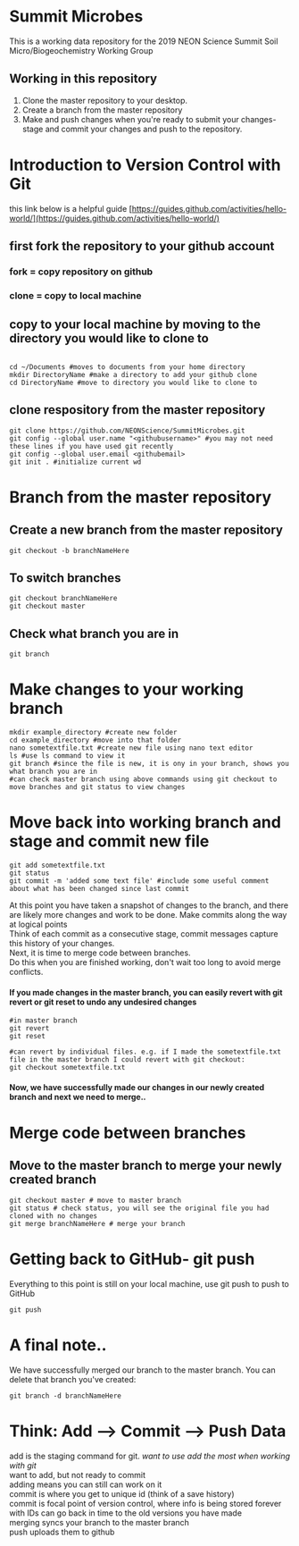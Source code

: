 # Summit Microbes
This is a working data repository for the 2019 NEON Science Summit Soil Micro/Biogeochemistry Working Group

## Working in this repository

1. Clone the master repository to your desktop.
2. Create a branch from the master repository
3. Make and push changes when you're ready to submit your changes- stage and commit your changes and push to the repository.


# Introduction to Version Control with Git ##
this link below is a helpful guide
[https://guides.github.com/activities/hello-world/](https://guides.github.com/activities/hello-world/)

## first fork the repository to your github account
### fork = copy repository on github
### clone = copy to local machine

## copy to your local machine by moving to the directory you would like to clone to
```

cd ~/Documents #moves to documents from your home directory
mkdir DirectoryName #make a directory to add your github clone
cd DirectoryName #move to directory you would like to clone to
```


## clone respository from the master repository
```
git clone https://github.com/NEONScience/SummitMicrobes.git
git config --global user.name "<githubusername>" #you may not need these lines if you have used git recently
git config --global user.email <githubemail>
git init . #initialize current wd
```

# Branch from the master repository
## Create a new branch from the master repository
```
git checkout -b branchNameHere
```
## To switch branches

```
git checkout branchNameHere
git checkout master
```

## Check what branch you are in
```
git branch
```
# Make changes to your working branch
```
mkdir example_directory #create new folder
cd example_directory #move into that folder
nano sometextfile.txt #create new file using nano text editor
ls #use ls command to view it
git branch #since the file is new, it is ony in your branch, shows you what branch you are in
#can check master branch using above commands using git checkout to move branches and git status to view changes
```

# Move back into working branch and stage and commit new file
```
git add sometextfile.txt
git status
git commit -m 'added some text file' #include some useful comment about what has been changed since last commit

```
At this point you have taken a snapshot of changes to the branch, and there are likely more changes and work to be done. Make commits along the way at logical points <br>
Think of each commit as a consecutive stage, commit messages capture this history of your changes. <br>
Next, it is time to merge code between branches. <br>
Do this when you are finished working, don't wait too long to avoid merge conflicts. <br>

#### If you made changes in the master branch, you can easily revert with git revert or git reset to undo any undesired changes
```
#in master branch
git revert 
git reset

#can revert by individual files. e.g. if I made the sometextfile.txt file in the master branch I could revert with git checkout:
git checkout sometextfile.txt
```

#### Now, we have successfully made our changes in our newly created branch and next we need to merge..
# Merge code between branches
## Move to the master branch to merge your newly created branch
```
git checkout master # move to master branch
git status # check status, you will see the original file you had cloned with no changes
git merge branchNameHere # merge your branch

```

# Getting back to GitHub- git push
Everything to this point is still on your local machine, use git push to push to GitHub
```
git push

```

# A final note..
We have successfully merged our branch to the master branch. You can delete that branch you've created:
```
git branch -d branchNameHere

```

# Think: Add --> Commit --> Push Data
add is the staging command for git. *want to use add the most when working with git* <br>
want to add, but not ready to commit <br>
adding means you can still can work on it <br>
commit is where you get to unique id (think of a save history) <br>
commit is focal point of version control, where info is being stored forever <br>
with IDs can go back in time to the old versions you have made <br>
merging syncs your branch to the master branch <br>
push uploads them to github <br>


